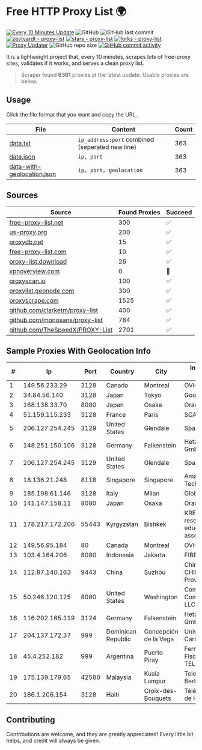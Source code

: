 
# Free HTTP Proxy List 🌍

[![Every 10 Minutes Update](https://github.com/mertguvencli/http-proxy-list/actions/workflows/main.yml/badge.svg?branch=main)](https://github.com/mertguvencli/http-proxy-list/actions/workflows/main.yml)
![GitHub](https://img.shields.io/github/license/mertguvencli/http-proxy-list)
![GitHub last commit](https://img.shields.io/github/last-commit/mertguvencli/http-proxy-list)
[![zevtyardt - proxy-list](https://img.shields.io/static/v1?label=zevtyardt&message=proxy-list&color=blue&logo=github)](https://github.com/zevtyardt/proxy-list "Go to GitHub repo")
[![stars - proxy-list](https://img.shields.io/github/stars/zevtyardt/proxy-list?style=social)](https://github.com/zevtyardt/proxy-list)
[![forks - proxy-list](https://img.shields.io/github/forks/zevtyardt/proxy-list?style=social)](https://github.com/zevtyardt/proxy-list)
[![Proxy Updater](https://github.com/zevtyardt/proxy-list/workflows/Proxy%20Updater/badge.svg)](https://github.com/zevtyardt/proxy-list/actions?query=workflow:"Proxy+Updater")
![GitHub repo size](https://img.shields.io/github/repo-size/zevtyardt/proxy-list)
[![GitHub commit activity](https://img.shields.io/github/commit-activity/m/zevtyardt/proxy-list?logo=commits)](https://github.com/zevtyardt/proxy-list/commits/main)

It is a lightweight project that, every 10 minutes, scrapes lots of free-proxy sites, validates if it works, and serves a clean proxy list.

> Scraper found **6361** proxies at the latest update. Usable proxies are below.

## Usage

Click the file format that you want and copy the URL.

|File|Content|Count|
|----|-------|-----|
|[data.txt](https://raw.githubusercontent.com/mertguvencli/http-proxy-list/main/proxy-list/data.txt)|`ip_address:port` combined (seperated new line)|363|
|[data.json](https://raw.githubusercontent.com/mertguvencli/http-proxy-list/main/proxy-list/data.json)|`ip, port`|363|
|[data-with-geolocation.json](https://raw.githubusercontent.com/mertguvencli/http-proxy-list/main/proxy-list/data-with-geolocation.json)|`ip, port, geolocation`|363|

## Sources

|Source|Found Proxies|Succeed|
|------|-------------|-------|
|[free-proxy-list.net](https://free-proxy-list.net)|300|✅|
|[us-proxy.org](https://www.us-proxy.org)|200|✅|
|[proxydb.net](http://proxydb.net)|15|✅|
|[free-proxy-list.com](https://free-proxy-list.com/?page=&port=&type%5B%5D=http&type%5B%5D=https&up_time=0&search=Search)|10|✅|
|[proxy-list.download](https://www.proxy-list.download/HTTP)|26|✅|
|[vpnoverview.com](https://vpnoverview.com/privacy/anonymous-browsing/free-proxy-servers)|0|🚫|
|[proxyscan.io](https://www.proxyscan.io)|100|✅|
|[proxylist.geonode.com](https://proxylist.geonode.com/api/proxy-list?limit=300&page=1&sort_by=lastChecked&sort_type=desc&protocols=http,https)|300|✅|
|[proxyscrape.com](https://api.proxyscrape.com/v2/?request=displayproxies&protocol=http&timeout=10000&country=all&ssl=all&anonymity=all)|1525|✅|
|[github.com/clarketm/proxy-list](https://raw.githubusercontent.com/clarketm/proxy-list/master/proxy-list-raw.txt)|400|✅|
|[github.com/monosans/proxy-list](https://raw.githubusercontent.com/monosans/proxy-list/main/proxies/http.txt)|784|✅|
|[github.com/TheSpeedX/PROXY-List](https://raw.githubusercontent.com/TheSpeedX/PROXY-List/master/http.txt)|2701|✅|


## Sample Proxies With Geolocation Info

|#|Ip|Port|Country|City|Internet Service Provider|
|-|--|----|-------|----|-------------------------|
|1|149.56.233.29|3128|Canada|Montreal|OVH Hosting|
|2|34.84.56.140|3128|Japan|Tokyo|Google LLC|
|3|168.138.33.70|8080|Japan|Osaka|Oracle Corporation|
|4|51.159.115.233|3128|France|Paris|SCALEWAY|
|5|206.127.254.245|3129|United States|Glendale|Spartan Host Ltd|
|6|148.251.150.106|3128|Germany|Falkenstein|Hetzner Online GmbH|
|7|206.127.254.245|3129|United States|Glendale|Spartan Host Ltd|
|8|18.136.21.248|8118|Singapore|Singapore|Amazon Technologies Inc.|
|9|185.198.61.146|3128|Italy|Milan|Global Router LLC|
|10|141.147.158.11|8080|Japan|Osaka|Oracle Corporation|
|11|178.217.172.206|55443|Kyrgyzstan|Bishkek|KRENA - Kyrgyz research and education network association|
|12|149.56.95.184|80|Canada|Montreal|OVH Hosting|
|13|103.4.164.206|8080|Indonesia|Jakarta|FIBERNET|
|14|112.87.140.163|9443|China|Suzhou|China Unicom CHINA169 Jiangsu Province Network|
|15|50.246.120.125|8080|United States|Washington|Comcast Cable Communications, LLC|
|16|116.202.165.119|3124|Germany|Falkenstein|Hetzner Online GmbH|
|17|204.137.172.37|999|Dominican Republic|Concepción de la Vega|Univegacomu Del Caribe SRL|
|18|45.4.252.182|999|Argentina|Puerto Piray|Fernando German Fischer (FIBERNET TELECOM)|
|19|175.139.179.65|42580|Malaysia|Kuala Lumpur|Telekom Malaysia Berhad|
|20|186.1.206.154|3128|Haiti|Croix-des-Bouquets|Télécommunications de Haití (Teleco)|



## Contributing

Contributions are welcome, and they are greatly appreciated! Every
little bit helps, and credit will always be given.

